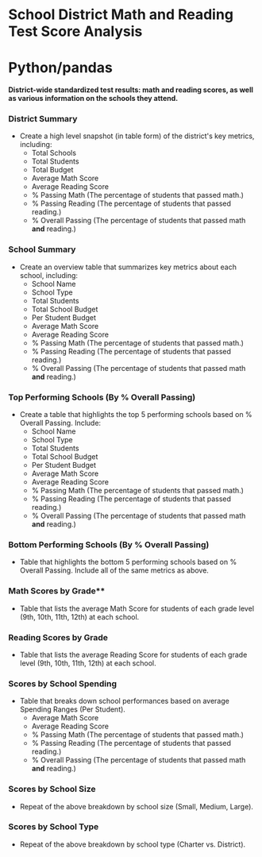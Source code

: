 # School District Math and Reading Test Score Analysis

# Python/pandas

**District-wide standardized test results: math and reading scores, as well as various information on the schools they attend.**

### District Summary

* Create a high level snapshot (in table form) of the district's key metrics, including:
  * Total Schools
  * Total Students
  * Total Budget
  * Average Math Score
  * Average Reading Score
  * % Passing Math (The percentage of students that passed math.)
  * % Passing Reading (The percentage of students that passed reading.)
  * % Overall Passing (The percentage of students that passed math **and** reading.)

### School Summary

* Create an overview table that summarizes key metrics about each school, including:
  * School Name
  * School Type
  * Total Students
  * Total School Budget
  * Per Student Budget
  * Average Math Score
  * Average Reading Score
  * % Passing Math (The percentage of students that passed math.)
  * % Passing Reading (The percentage of students that passed reading.)
  * % Overall Passing (The percentage of students that passed math **and** reading.)

### Top Performing Schools (By % Overall Passing)

* Create a table that highlights the top 5 performing schools based on % Overall Passing. Include:
  * School Name
  * School Type
  * Total Students
  * Total School Budget
  * Per Student Budget
  * Average Math Score
  * Average Reading Score
  * % Passing Math (The percentage of students that passed math.)
  * % Passing Reading (The percentage of students that passed reading.)
  * % Overall Passing (The percentage of students that passed math **and** reading.)

### Bottom Performing Schools (By % Overall Passing)

* Table that highlights the bottom 5 performing schools based on % Overall Passing. Include all of the same metrics as above.

### Math Scores by Grade\*\*

* Table that lists the average Math Score for students of each grade level (9th, 10th, 11th, 12th) at each school.

### Reading Scores by Grade

* Table that lists the average Reading Score for students of each grade level (9th, 10th, 11th, 12th) at each school.

### Scores by School Spending

* Table that breaks down school performances based on average Spending Ranges (Per Student). 
  * Average Math Score
  * Average Reading Score
  * % Passing Math (The percentage of students that passed math.)
  * % Passing Reading (The percentage of students that passed reading.)
  * % Overall Passing (The percentage of students that passed math **and** reading.)

### Scores by School Size

* Repeat of the above breakdown by school size (Small, Medium, Large).

### Scores by School Type

* Repeat of the above breakdown by school type (Charter vs. District).

